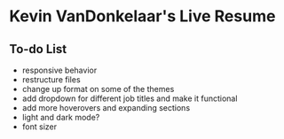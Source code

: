 # Kevin VanDonkelaar's Live Resume

## To-do List
- responsive behavior
- restructure files
- change up format on some of the themes
- add dropdown for different job titles and make it functional
- add more hoverovers and expanding sections
- light and dark mode?
- font sizer
